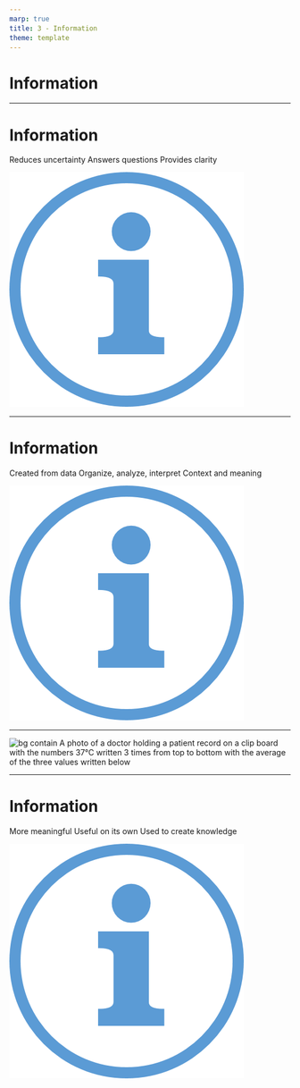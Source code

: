 ```yaml
---
marp: true
title: 3 - Information
theme: template
---
```


<!-- _class: title-only -->

# Information

<!--
Information is everywhere.

We have information on the menus at our restaurants, in the books in our libraries, and on street signs while we're driving.

But what exactly is information in the context of data science?
-->

---

<!-- _class: title-two-content-left-center -->

# Information

Reduces uncertainty
Answers questions
Provides clarity

![image An icon of info (an "i" inside a circle) in a flat minimalist style](images/458-8.png)

<!--
[1] Information is something that reduces uncertainty about our world.

[2] It is the answer to questions like who, what, where, how many, or how much.

[3] Essentially, information provides clarity about the world we live in.
-->

---

<!-- _class: title-two-content-left-center -->

# Information

Created from data
Organize, analyze, interpret
Context and meaning

![image An icon of info (an "i" inside a circle) in a flat minimalist style](images/531-8.png)

<!--
[1] Information is created from data.

[2] We create information by organizing, analyzing, and interpreting data.

[3] Organizing, analyzing, and interpreting data gives it context and meaning.

This additional context and meaning is essentially what distinguishes data from information.
-->

---

<!-- _class: one-pane -->

![bg contain A photo of a doctor holding a patient record on a clip board with the numbers 37°C written 3 times from top to bottom with the average of the three values written below](images/Slide13.png)


<!--
[1] For example, imagine that our doctor has a recorded a history of our normal body temperature over the past few years.

[2] They analyze the historical data and computes that our average (or normal) body temperature is 37°C.

This average temperature of 37°C is what we call information.
-->

---

<!-- _class: title-two-content-left-center -->

# Information

More meaningful
Useful on its own
Used to create knowledge

![image An icon of info (an "i" inside a circle) in a flat minimalist style](images/515-7.png)

<!--
[1] Information is more meaningful than the individual data points that were used to create it.

[2] This makes information quite useful on it's own.

[3] However, information can also be used to create something more powerful -- it can be used to create knowledge.
-->
